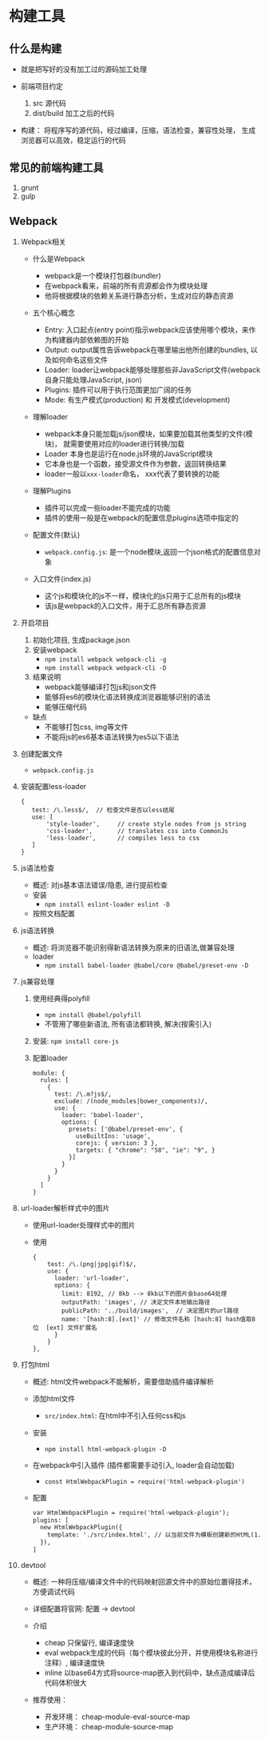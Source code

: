 # 构建工具

## 什么是构建

*  就是把写好的没有加工过的源码加工处理

* 前端项目约定
    
    1. src 源代码
    2. dist/build 加工之后的代码

* 构建： 将程序写的源代码，经过编译，压缩，语法检查，兼容性处理， 生成浏览器可以高效，稳定运行的代码

## 常见的前端构建工具

1. grunt
2. gulp

## Webpack

1. Webpack相关
    
    * 什么是Webpack
        
        * webpack是一个模块打包器(bundler)
        * 在webpack看来，前端的所有资源都会作为模块处理
        * 他将根据模块的依赖关系进行静态分析，生成对应的静态资源
        
    * 五个核心概念
        
        * Entry: 入口起点(entry point)指示webpack应该使用哪个模块，来作为构建器内部依赖图的开始
        * Output: output属性告诉webpack在哪里输出他所创建的bundles, 以及如何命名这些文件
        * Loader: loader让webpack能够处理那些非JavaScript文件(webpack自身只能处理JavaScript, json)
        * Plugins: 插件可以用于执行范围更加广阔的任务
        * Mode: 有生产模式(production) 和 开发模式(development)
        
    * 理解loader
        
        * webpack本身只能加载js/json模块，如果要加载其他类型的文件(模块)， 就需要使用对应的loader进行转换/加载
        * Loader 本身也是运行在node.js环境的JavaScript模块
        * 它本身也是一个函数，接受源文件作为参数，返回转换结果
        * loader一般以`xxx-loader`命名， xxx代表了要转换的功能

    * 理解Plugins
        
        * 插件可以完成一些loader不能完成的功能
        * 插件的使用一般是在webpack的配置信息plugins选项中指定的
    
    * 配置文件(默认)
        
        * `webpack.config.js`: 是一个node模块,返回一个json格式的配置信息对象
        
    * 入口文件(index.js)
        
        * 这个js和模块化的js不一样，模块化的js只用于汇总所有的js模块
        * 该js是webpack的入口文件，用于汇总所有静态资源
    
2. 开启项目
    
    1. 初始化项目, 生成package.json
    2. 安装webpack
        * `npm install webpack webpack-cli -g`
        * `npm install webpack webpack-cli -D`
    3. 结果说明
        * webpack能够编译打包js和json文件
        * 能够将es6的模块化语法转换成浏览器能够识别的语法
        * 能够压缩代码
    * 缺点
        * 不能够打包css, img等文件
        * 不能将js的es6基本语法转换为es5以下语法  
    
3. 创建配置文件
    
    * `webpack.config.js`

4. 安装配置less-loader
    
    ```
    {
       test: /\.less$/,  // 检查文件是否以less结尾
       use: [
           'style-loader',     // create style nodes from js string
           'css-loader',       // translates css into CommonJs
           'less-loader',      // compiles less to css
       ]   
    }
    ``` 

5. js语法检查
    
    * 概述: 对js基本语法错误/隐患, 进行提前检查
    * 安装
        * `npm install eslint-loader eslint -D`
    * 按照文档配置
    
6. js语法转换

    * 概述: 将浏览器不能识别得新语法转换为原来的旧语法,做兼容处理
    * loader
        * `npm install babel-loader @babel/core @babel/preset-env -D`
    
    
7. js兼容处理
    
    1. 使用经典得polyfill
        
        * `npm install @babel/polyfill`
        * 不管用了哪些新语法, 所有语法都转换, 解决(按需引入)
    
    2. 安装: `npm install core-js`
    
    3. 配置loader
        
        ```
        module: {
          rules: [
            {
              test: /\.m?js$/,
              exclude: /(node_modules|bower_components)/,
              use: {
                loader: 'babel-loader',
                options: {
                  presets: ['@babel/preset-env', {
                    useBuiltIns: 'usage',
                    corejs: { version: 3 },
                    targets: { "chrome": "58", "ie": "9", }
                  }]
                }
              }
            }
          ]
        }
        ```

8. url-loader解析样式中的图片
    
    * 使用url-loader处理样式中的图片
    
    * 使用
        
        ```
        {
        	test: /\.(png|jpg|gif)$/,
        	use: {
        	  loader: 'url-loader',
        	  options: {
        	    limit: 8192, // 8kb --> 8kb以下的图片会base64处理
        	    outputPath: 'images', // 决定文件本地输出路径
        	    publicPath: '../build/images',  // 决定图片的url路径
        	    name: '[hash:8].[ext]' // 修改文件名称 [hash:8] hash值取8位  [ext] 文件扩展名
        	  }
        	}
        },
        ```

9. 打包html

    * 概述: html文件webpack不能解析，需要借助插件编译解析
    
    * 添加html文件
        * `src/index.html`: 在html中不引入任何css和js
    
    * 安装
        
        * `npm install html-webpack-plugin -D`
    
    * 在webpack中引入插件 (插件都需要手动引入, loader会自动加载)
        
        * `const HtmlWebpackPlugin = require('html-webpack-plugin')`
    
    * 配置
        
        ```html
        var HtmlWebpackPlugin = require('html-webpack-plugin');
        plugins: [
          new HtmlWebpackPlugin({
            template: './src/index.html', // 以当前文件为模板创建新的HtML(1. 结构和原来一样 2. 会自动引入打包的资源)
          }),
        ]
        ```
    
    

14. devtool
    
    * 概述: 一种将压缩/编译文件中的代码映射回源文件中的原始位置得技术，方便调试代码
    
    * 详细配置将官网: 配置 -> devtool
    
    * 介绍
        * cheap 只保留行, 编译速度快
        * eval webpack生成的代码（每个模块彼此分开，并使用模块名称进行注释）, 编译速度快
        * inline 以base64方式将source-map嵌入到代码中，缺点造成编译后代码体积很大
    
    * 推荐使用：
        * 开发环境： cheap-module-eval-source-map
        * 生产环境： cheap-module-source-map
    
        
    
    
    
    
    
    
    
    
    
    
    
    
    
    
    
    
    
    
    
    
    
    
    
    
    
        
    
    
    
    
    
    
    
    
    
    
    